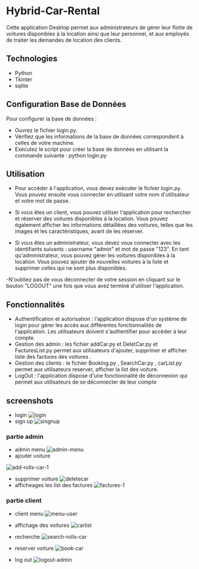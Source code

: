 # Hybrid-Car-Rental
Cette application Desktop permet aux administrateurs de gérer leur flotte de voitures disponibles à la location ainsi que leur personnel, et aux employés de traiter les demandes de location des clients.
## Technologies
 - Python
 - Tkinter 
 - sqlite

## Configuration Base de Données
Pour configurer la base de données :

 - Ouvrez le fichier login.py.
 - Vérifiez que les informations de la base de données correspondent à celles de votre machine.
 - Exécutez le script pour créer la base de données en utilisant la commande suivante : python login.py 

## Utilisation

- Pour accéder à l'application, vous devez exécuter le fichier login.py. Vous pouvez ensuite vous connecter en utilisant votre nom d'utilisateur et votre mot de passe.

- Si vous êtes un client, vous pouvez utiliser l'application pour rechercher et réserver des voitures disponibles à la location. Vous pouvez également afficher les informations détaillées des voitures, telles que les images et les caractéristiques, avant de les réserver.

- Si vous êtes un administrateur, vous devez vous connecter avec les identifiants suivants : username "admin" et mot de passe "123". En tant qu'administrateur, vous pouvez gérer les voitures disponibles à la location. Vous pouvez ajouter de nouvelles voitures à la liste et supprimer celles qui ne sont plus disponibles. 

-N'oubliez pas de vous déconnecter de votre session en cliquant sur le bouton "LOGOUT" une fois que vous avez terminé d'utiliser l'application.

## Fonctionnalités

- Authentification et autorisation : l'application dispose d'un système de login pour gérer les accès aux différentes fonctionnalités de l'application. Les utilisateurs doivent s'authentifier pour accéder à leur compte.
- Gestion des admin : les fichier addCar.py et DeletCar.py et FacturesList.py permet aux utilisateurs d'ajouter, supprimer et afficher liste des factures des voitures .
- Gestion des clients : le fichier Booking.py , SearchCar.py , carList.py permet aux utilisateurs reserver, afficher la list des voiture.
- LogOut : l'application dispose d'une fonctionnalité de déconnexion qui permet aux utilisateurs de se déconnecter de leur compte

## screenshots
- login
![login](https://github.com/yassine355/Hybrid-Car-Rental/assets/72927054/4adbd354-9e7c-493b-a877-5dcd5bbb65dd)
- sign up
![singnup](https://github.com/yassine355/Hybrid-Car-Rental/assets/72927054/ce8fd4a3-e8db-4f4b-8ec8-261868238834)
### partie admin
- admin menu
![admin-menu](https://github.com/yassine355/Hybrid-Car-Rental/assets/72927054/6e6ddde3-526d-48be-a58a-14da408a7afe)
- ajouter voiture

![add-rolls-car-1](https://github.com/yassine355/Hybrid-Car-Rental/assets/72927054/2b9382c5-483b-4410-a1cb-1fda5a918d0a)
- supprimer voiture
![deletecar](https://github.com/yassine355/Hybrid-Car-Rental/assets/72927054/b334c4d5-eb24-4512-913b-1f9567159392)
- afficheages les list des factures
![factures-1](https://github.com/yassine355/Hybrid-Car-Rental/assets/72927054/c5ba476a-8dd2-42c6-a5b1-0d64ed35d3e2)

### partie client
- client menu
![menu-user](https://github.com/yassine355/Hybrid-Car-Rental/assets/72927054/8261ea0f-2b85-4581-903e-d9a4dbf39c65)
- affichage des voitures
![carlist](https://github.com/yassine355/Hybrid-Car-Rental/assets/72927054/418326ca-2588-46c4-9c53-2ce7f4548e12)
- recherche 
![search-rolls-car](https://github.com/yassine355/Hybrid-Car-Rental/assets/72927054/d035a326-926c-425f-815f-e7f48026c53f)
- reserver voiture
![book-car](https://github.com/yassine355/Hybrid-Car-Rental/assets/72927054/5b66970e-0c77-4dd2-9b2d-0440d0b9a2bd)

- log out 
![logout-admin](https://github.com/yassine355/Hybrid-Car-Rental/assets/72927054/a0865673-98b9-43d2-8bd1-bb9e6cc8b780)

